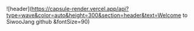 ![header](https://capsule-render.vercel.app/api?type=wave&color=auto&height=300&section=header&text=Welcome to SiwooJang github &fontSize=90)
